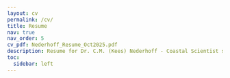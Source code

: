 ```yaml
---
layout: cv
permalink: /cv/
title: Resume
nav: true
nav_order: 5
cv_pdf: Nederhoff_Resume_Oct2025.pdf
description: Resume for Dr. C.M. (Kees) Nederhoff - Coastal Scientist specializing in flood risk, hydrodynamics, and nature-based solutions. Last updated October 2025
toc:
  sidebar: left
---
```

